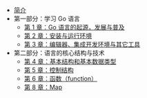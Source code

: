 * [简介](/)
* 第一部分：学习 Go 语言
  * [第 1 章：Go 语言的起源，发展与普及](01/)
  * [第 2 章：安装与运行环境](02/)
  * [第 3 章：编辑器、集成开发环境与其它工具](03/)
* 第二部分：语言的核心结构与技术
  * [第 4 章：基本结构和基本数据类型](04/)
  * [第 5 章：控制结构](05/)
  * [第 6 章：函数（function）](06/)
  * [第 8 章：Map](08/)